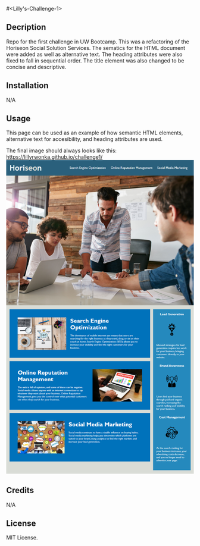 #<Lilly's-Challenge-1>
## Decription
Repo for the first challenge in UW Bootcamp.
This was a refactoring of the Horiseon Social Solution Services.
The sematics for the HTML document were added as well as alternative text.
The heading attributes were also fixed to fall in sequential order. The title element was also changed to be concise and descriptive.

## Installation
N/A

## Usage
This page can be used as an example of how semantic HTML elements, alternative text for accesibility, and heading attributes are used.

The final image should always looks like this:
https://lillyrwonka.github.io/challenge1/
![mockup of website](/assets/images/01-html-css-git-homework-demo.png)

## Credits
N/A

## License
MIT License.

